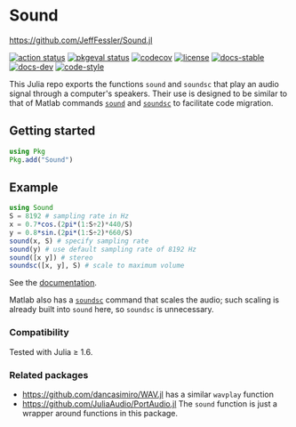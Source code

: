 # Sound

https://github.com/JeffFessler/Sound.jl

[![action status][action-img]][action-url]
[![pkgeval status][pkgeval-img]][pkgeval-url]
[![codecov][codecov-img]][codecov-url]
[![license][license-img]][license-url]
[![docs-stable][docs-stable-img]][docs-stable-url]
[![docs-dev][docs-dev-img]][docs-dev-url]
[![code-style][code-blue-img]][code-blue-url]

This Julia repo exports the functions
`sound`
and
`soundsc`
that play an audio signal through a computer's speakers.
Their use is designed to be similar to that of Matlab commands
[`sound`](https://www.mathworks.com/help/matlab/ref/sound.html)
and
[`soundsc`](https://www.mathworks.com/help/matlab/ref/soundsc.html)
to facilitate code migration.


## Getting started

```julia
using Pkg
Pkg.add("Sound")
```


## Example

```julia
using Sound
S = 8192 # sampling rate in Hz
x = 0.7*cos.(2pi*(1:S÷2)*440/S)
y = 0.8*sin.(2pi*(1:S÷2)*660/S)
sound(x, S) # specify sampling rate
sound(y) # use default sampling rate of 8192 Hz
sound([x y]) # stereo
soundsc([x, y], S) # scale to maximum volume
```

See the
[documentation](https://jefffessler.github.io/Sound.jl/stable).


Matlab also has a
[`soundsc`](https://www.mathworks.com/help/matlab/ref/soundsc.html)
command
that scales the audio;
such scaling is already built into `sound` here,
so `soundsc` is unnecessary.

### Compatibility

Tested with Julia ≥ 1.6.


### Related packages

* https://github.com/dancasimiro/WAV.jl
  has a similar `wavplay` function
* https://github.com/JuliaAudio/PortAudio.jl
  The `sound` function is just a wrapper around functions in this package.


<!-- URLs -->
[action-img]: https://github.com/JeffFessler/Sound.jl/workflows/CI/badge.svg
[action-url]: https://github.com/JeffFessler/Sound.jl/actions
[build-img]: https://github.com/JeffFessler/Sound.jl/workflows/CI/badge.svg?branch=main
[build-url]: https://github.com/JeffFessler/Sound.jl/actions?query=workflow%3ACI+branch%3Amain
[pkgeval-img]: https://juliaci.github.io/NanosoldierReports/pkgeval_badges/S/Sound.svg
[pkgeval-url]: https://juliaci.github.io/NanosoldierReports/pkgeval_badges/S/Sound.html
[code-blue-img]: https://img.shields.io/badge/code%20style-blue-4495d1.svg
[code-blue-url]: https://github.com/invenia/BlueStyle
[codecov-img]: https://codecov.io/github/JeffFessler/Sound.jl/coverage.svg?branch=main
[codecov-url]: https://codecov.io/github/JeffFessler/Sound.jl?branch=main
[docs-stable-img]: https://img.shields.io/badge/docs-stable-blue.svg
[docs-stable-url]: https://JeffFessler.github.io/Sound.jl/stable
[docs-dev-img]: https://img.shields.io/badge/docs-dev-blue.svg
[docs-dev-url]: https://JeffFessler.github.io/Sound.jl/dev
[license-img]: http://img.shields.io/badge/license-MIT-brightgreen.svg?style=flat
[license-url]: LICENSE
